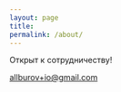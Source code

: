 ```yaml
---
layout: page
title: 
permalink: /about/
---
```


Открыт к сотрудничеству!

[allburov+io@gmail.com](mailto:allburov+io@gmail.com)
